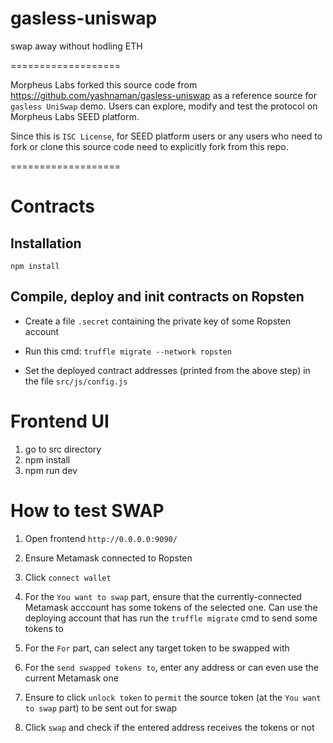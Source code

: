 # gasless-uniswap
swap away without hodling ETH

===================

Morpheus Labs forked this source code from https://github.com/yashnaman/gasless-uniswap as a reference source for `gasless UniSwap` demo. Users can explore, modify and test the protocol on Morpheus Labs SEED platform.

Since this is `ISC License`, for SEED platform users or any users who need to fork or clone this source code need to explicitly fork from this repo.

===================

# Contracts

## Installation

`npm install`

## Compile, deploy and init contracts on Ropsten

  - Create a file `.secret` containing the private key of some Ropsten account

  - Run this cmd: `truffle migrate --network ropsten`

  - Set the deployed contract addresses (printed from the above step) in the file `src/js/config.js`
# Frontend UI

1. go to src directory
2. npm install
3. npm run dev

# How to test SWAP

1. Open frontend `http://0.0.0.0:9090/`

2. Ensure Metamask connected to Ropsten

3. Click `connect wallet`

4. For the `You want to swap` part, ensure that the currently-connected Metamask acccount has some tokens of the selected one.
Can use the deploying account that has run the `truffle migrate` cmd to send some tokens to

5. For the `For` part, can select any target token to be swapped with

6. For the `send swapped tokens to`, enter any address or can even use the current Metamask one

7. Ensure to click `unlock token` to `permit` the source token (at the `You want to swap` part) to be sent out for swap

8. Click `swap` and check if the entered address receives the tokens or not